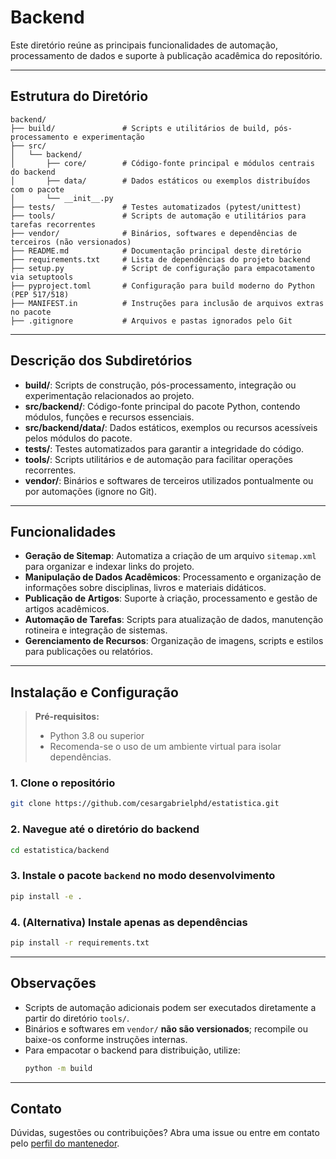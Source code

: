 # Backend

Este diretório reúne as principais funcionalidades de automação, processamento de dados e suporte à publicação acadêmica do repositório.

---

## Estrutura do Diretório

```plaintext
backend/
├── build/               # Scripts e utilitários de build, pós-processamento e experimentação
├── src/
│   └── backend/
│       ├── core/        # Código-fonte principal e módulos centrais do backend
│       ├── data/        # Dados estáticos ou exemplos distribuídos com o pacote
│       └── __init__.py
├── tests/               # Testes automatizados (pytest/unittest)
├── tools/               # Scripts de automação e utilitários para tarefas recorrentes
├── vendor/              # Binários, softwares e dependências de terceiros (não versionados)
├── README.md            # Documentação principal deste diretório
├── requirements.txt     # Lista de dependências do projeto backend
├── setup.py             # Script de configuração para empacotamento via setuptools
├── pyproject.toml       # Configuração para build moderno do Python (PEP 517/518)
├── MANIFEST.in          # Instruções para inclusão de arquivos extras no pacote
├── .gitignore           # Arquivos e pastas ignorados pelo Git
```

---

## Descrição dos Subdiretórios

- **build/**: Scripts de construção, pós-processamento, integração ou experimentação relacionados ao projeto.
- **src/backend/**: Código-fonte principal do pacote Python, contendo módulos, funções e recursos essenciais.
- **src/backend/data/**: Dados estáticos, exemplos ou recursos acessíveis pelos módulos do pacote.
- **tests/**: Testes automatizados para garantir a integridade do código.
- **tools/**: Scripts utilitários e de automação para facilitar operações recorrentes.
- **vendor/**: Binários e softwares de terceiros utilizados pontualmente ou por automações (ignore no Git).

---

## Funcionalidades

- **Geração de Sitemap**: Automatiza a criação de um arquivo `sitemap.xml` para organizar e indexar links do projeto.
- **Manipulação de Dados Acadêmicos**: Processamento e organização de informações sobre disciplinas, livros e materiais didáticos.
- **Publicação de Artigos**: Suporte à criação, processamento e gestão de artigos acadêmicos.
- **Automação de Tarefas**: Scripts para atualização de dados, manutenção rotineira e integração de sistemas.
- **Gerenciamento de Recursos**: Organização de imagens, scripts e estilos para publicações ou relatórios.

---

## Instalação e Configuração

> **Pré-requisitos:**  
> - Python 3.8 ou superior  
> - Recomenda-se o uso de um ambiente virtual para isolar dependências.

### 1. Clone o repositório

```bash
git clone https://github.com/cesargabrielphd/estatistica.git
```

### 2. Navegue até o diretório do backend

```bash
cd estatistica/backend
```

### 3. Instale o pacote `backend` no modo desenvolvimento

```bash
pip install -e .
```

### 4. (Alternativa) Instale apenas as dependências

```bash
pip install -r requirements.txt
```

---

## Observações

- Scripts de automação adicionais podem ser executados diretamente a partir do diretório `tools/`.
- Binários e softwares em `vendor/` **não são versionados**; recompile ou baixe-os conforme instruções internas.
- Para empacotar o backend para distribuição, utilize:
  ```bash
  python -m build
  ```

---

## Contato

Dúvidas, sugestões ou contribuições? Abra uma issue ou entre em contato pelo [perfil do mantenedor](https://github.com/cesargabrielphd).

